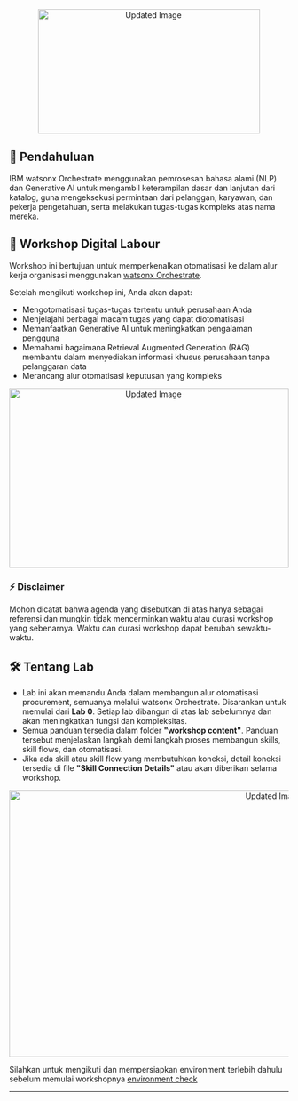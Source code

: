 <div align="center">
  <img src="https://github.com/user-attachments/assets/73d75627-a774-4a00-9338-cc8f471abb89" alt="Updated Image" width="400" height="224">
</div>

## 📖 Pendahuluan

IBM watsonx Orchestrate menggunakan pemrosesan bahasa alami (NLP) dan Generative AI untuk mengambil keterampilan dasar dan lanjutan dari katalog, guna mengeksekusi permintaan dari pelanggan, karyawan, dan pekerja pengetahuan, serta melakukan tugas-tugas kompleks atas nama mereka.

## 🎯 Workshop Digital Labour

Workshop ini bertujuan untuk memperkenalkan otomatisasi ke dalam alur kerja organisasi menggunakan [watsonx Orchestrate](https://www.ibm.com/products/watsonx-orchestrate).<br>

Setelah mengikuti workshop ini, Anda akan dapat:
- Mengotomatisasi tugas-tugas tertentu untuk perusahaan Anda
- Menjelajahi berbagai macam tugas yang dapat diotomatisasi
- Memanfaatkan Generative AI untuk meningkatkan pengalaman pengguna
- Memahami bagaimana Retrieval Augmented Generation (RAG) membantu dalam menyediakan informasi khusus perusahaan tanpa pelanggaran data
- Merancang alur otomatisasi keputusan yang kompleks

<div align="center">
  <img src="https://github.com/user-attachments/assets/063ac639-f142-464e-98b9-c2b76b0ffc3e" alt="Updated Image" style="width:504px; height:323.2px;">
</div>

### ⚡️ Disclaimer

Mohon dicatat bahwa agenda yang disebutkan di atas hanya sebagai referensi dan mungkin tidak mencerminkan waktu atau durasi workshop yang sebenarnya.
Waktu dan durasi workshop dapat berubah sewaktu-waktu.

## 🛠️ Tentang Lab

- Lab ini akan memandu Anda dalam membangun alur otomatisasi procurement, semuanya melalui watsonx Orchestrate. Disarankan untuk memulai dari **Lab 0**. Setiap lab dibangun di atas lab sebelumnya dan akan meningkatkan fungsi dan kompleksitas.
- Semua panduan tersedia dalam folder **"workshop content"**. Panduan tersebut menjelaskan langkah demi langkah proses membangun skills, skill flows, dan otomatisasi.
- Jika ada skill atau skill flow yang membutuhkan koneksi, detail koneksi tersedia di file **"Skill Connection Details"** atau akan diberikan selama workshop.

<div align="center">
  <img src="https://github.com/user-attachments/assets/16113687-a58d-4769-b2e7-1a3f55b816b5d" alt="Updated Image" width="937" height="480">
</div>



Silahkan untuk mengikuti dan mempersiapkan environment terlebih dahulu sebelum memulai workshopnya [environment check](https://github.com/Client-Engineering-Indonesia/Incubation-Agentic-AI-2025/tree/main/Lab%200%20-%20Environment%20Check)

---
